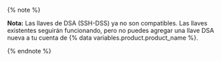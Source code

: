 {% note %}

**Nota:** Las llaves de DSA (SSH-DSS) ya no son compatibles. Las llaves existentes seguirán funcionando, pero no puedes agregar una llave DSA nueva a tu cuenta de {% data variables.product.product_name %}.

{% endnote %}
